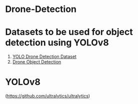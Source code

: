 # Drone-Detection

# Datasets to be used for object detection using YOLOv8

1. [YOLO Drone Detection Dataset](https://www.kaggle.com/datasets/muki2003/yolo-drone-detection-dataset)
2. [Drone Object Detection](https://www.kaggle.com/datasets/sshikamaru/drone-yolo-detection)

# YOLOv8

(https://github.com/ultralytics/ultralytics)
